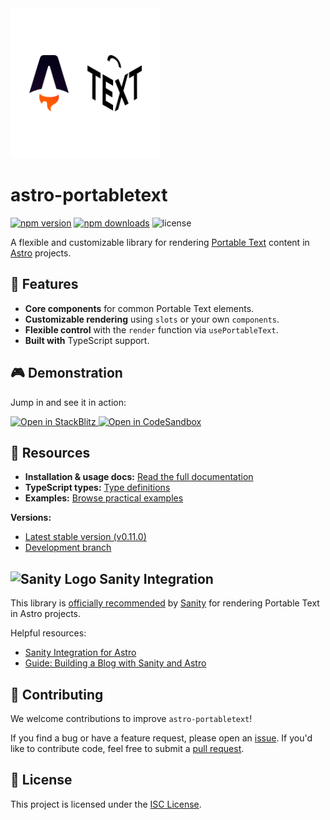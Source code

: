 <div>
  <img src="https://github.com/theisel/astro-portabletext/raw/main/logo.svg" width="240" alt="astro-portabletext logo">
</div>

# astro-portabletext

[![npm version](https://img.shields.io/npm/v/astro-portabletext.svg?style=flat-square)](https://npmjs.com/package/astro-portabletext)
[![npm downloads](https://img.shields.io/npm/dm/astro-portabletext.svg?style=flat-square)](https://npmjs.com/package/astro-portabletext)
![license](https://img.shields.io/npm/l/astro-portabletext?style=flat-square)

A flexible and customizable library for rendering [Portable Text](https://portabletext.org) content in [Astro](https://astro.build) projects.

## 🚀 Features

- **Core components** for common Portable Text elements.
- **Customizable rendering** using `slots` or your own `components`.
- **Flexible control** with the `render` function via `usePortableText`.
- **Built with** TypeScript support.

## 🎮 Demonstration

Jump in and see it in action:

<div>
  <a href="https://stackblitz.com/github/theisel/astro-portabletext/tree/main/demo">
    <img src="https://developer.stackblitz.com/img/open_in_stackblitz.svg" alt="Open in StackBlitz">
  </a>
  <a href="https://codesandbox.io/p/sandbox/github/theisel/astro-portabletext/tree/main/demo">
    <img src="https://assets.codesandbox.io/github/button-edit-lime.svg" alt="Open in CodeSandbox">
  </a>
</div>

## 📖 Resources

- **Installation & usage docs:** [Read the full documentation](docs/README.md)
- **TypeScript types:** [Type definitions](docs/types/README.md)
- **Examples:** [Browse practical examples](examples/README.md)

**Versions:**

- [Latest stable version (v0.11.0)](https://github.com/theisel/astro-portabletext/tree/astro-portabletext%400.11.0/astro-portabletext "astro-portabletext v0.10.1 documentation")
- [Development branch](astro-portabletext/README.md "astro-portabletext main branch documentation")

## ![Sanity Logo](https://avatars.githubusercontent.com/u/17177659?s=24) Sanity Integration

This library is [officially recommended](https://www.sanity.io/plugins/sanity-astro#rendering-rich-text-and-block-content-with-portable-text) by [Sanity](https://sanity.io) for rendering Portable Text in Astro projects.

Helpful resources:

- [Sanity Integration for Astro](https://www.sanity.io/plugins/sanity-astro)
- [Guide: Building a Blog with Sanity and Astro](https://www.sanity.io/guides/sanity-astro-blog)

## 🙌 Contributing

We welcome contributions to improve `astro-portabletext`!

If you find a bug or have a feature request, please open an [issue](https://github.com/theisel/astro-portabletext/issues).
If you'd like to contribute code, feel free to submit a [pull request](https://github.com/theisel/astro-portabletext/pulls).

## 📄 License

This project is licensed under the [ISC License](https://github.com/theisel/astro-portabletext/blob/main/LICENSE).
